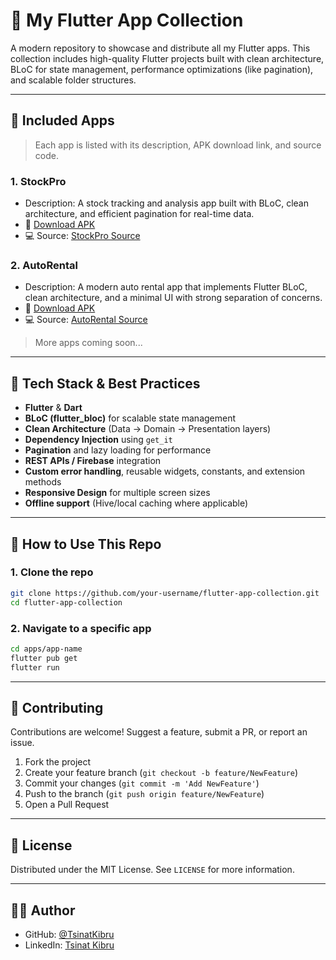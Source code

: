 # 🚀 My Flutter App Collection

A modern repository to showcase and distribute all my Flutter apps. This collection includes high-quality Flutter projects built with clean architecture, BLoC for state management, performance optimizations (like pagination), and scalable folder structures.

---

## 📱 Included Apps

> Each app is listed with its description, APK download link, and source code.

### 1. StockPro

* Description: A stock tracking and analysis app built with BLoC, clean architecture, and efficient pagination for real-time data.
* 🔗 [Download APK](https://github.com/TsinatKibru/flutter-lab/releases/download/v1.0.0/stockpro.apk)
* 💻 Source: [StockPro Source](https://github.com/TsinatKibru/autorent)

### 2. AutoRental

* Description: A modern auto rental app that implements Flutter BLoC, clean architecture, and a minimal UI with strong separation of concerns.
* 🔗 [Download APK](https://github.com/TsinatKibru/flutter-lab/releases/download/autorental%2Fv1.0.0/auto_rental.apk)
* 💻 Source: [AutoRental Source](https://github.com/TsinatKibru/flutterfirebasehivestarter)

> More apps coming soon...

---

## 🧰 Tech Stack & Best Practices

* **Flutter** & **Dart**
* **BLoC (flutter\_bloc)** for scalable state management
* **Clean Architecture** (Data → Domain → Presentation layers)
* **Dependency Injection** using `get_it`
* **Pagination** and lazy loading for performance
* **REST APIs / Firebase** integration
* **Custom error handling**, reusable widgets, constants, and extension methods
* **Responsive Design** for multiple screen sizes
* **Offline support** (Hive/local caching where applicable)

---

## 🚀 How to Use This Repo

### 1. Clone the repo

```bash
git clone https://github.com/your-username/flutter-app-collection.git
cd flutter-app-collection
```

### 2. Navigate to a specific app

```bash
cd apps/app-name
flutter pub get
flutter run
```

---

## 🤝 Contributing

Contributions are welcome! Suggest a feature, submit a PR, or report an issue.

1. Fork the project
2. Create your feature branch (`git checkout -b feature/NewFeature`)
3. Commit your changes (`git commit -m 'Add NewFeature'`)
4. Push to the branch (`git push origin feature/NewFeature`)
5. Open a Pull Request

---

## 📃 License

Distributed under the MIT License. See `LICENSE` for more information.

---

## 🙋‍♂️ Author

* GitHub: [@TsinatKibru](https://github.com/TsinatKibru)
* LinkedIn: [Tsinat Kibru](https://linkedin.com/in/your-link)
